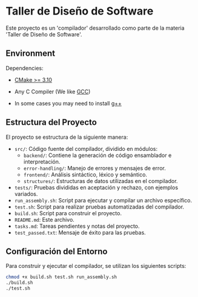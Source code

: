 # Taller de Diseño de Software  

Este proyecto es un 'compilador' desarrollado como parte de la materia 'Taller de Diseño de Software'. 



## Environment 

Dependencies:

- [CMake >= 3.10](https://cmake.org/)

- Any C Compiler (We like [GCC](https://gcc.gnu.org/))

- In some cases you may need to install [g++](https://gcc.gnu.org/)

## Estructura del Proyecto

El proyecto se estructura de la siguiente manera:

- `src/`: Código fuente del compilador, dividido en módulos:
  - `backend/`: Contiene la generación de código ensamblador e interpretación.
  - `error-handling/`: Manejo de errores y mensajes de error.
  - `frontend/`: Análisis sintáctico, léxico y semántico.
  - `structures/`: Estructuras de datos utilizadas en el compilador.
- `tests/`: Pruebas divididas en aceptación y rechazo, con ejemplos variados.
- `run_assembly.sh`: Script para ejecutar y compilar un archivo específico.
- `test.sh`: Script para realizar pruebas automatizadas del compilador.
- `build.sh`: Script para construir el proyecto.
- `README.md`: Este archivo.
- `tasks.md`: Tareas pendientes y notas del proyecto.
- `test_passed.txt`: Mensaje de éxito para las pruebas.

## Configuración del Entorno

Para construir y ejecutar el compilador, se utilizan los siguientes scripts:

```bash
chmod +x build.sh test.sh run_assembly.sh
./build.sh
./test.sh
